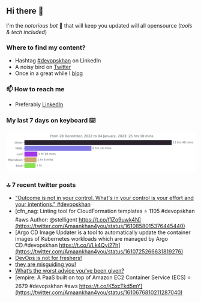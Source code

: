 <!--- [![Hits](https://hits.seeyoufarm.com/api/count/incr/badge.svg?url=https%3A%2F%2Fgithub.com%2Fakhan4u%2Fhit-counter&count_bg=%2379C83D&title_bg=%23555555&icon=&icon_color=%23E7E7E7&title=visits&edge_flat=false)](https://hits.seeyoufarm.com) --->

## Hi there 👋

I'm the _notorious bot_ 🤣 that will keep you updated will all opensource (_tools & tech included_) 

### Where to find my content?

* Hashtag [#devopskhan](https://www.linkedin.com/feed/hashtag/devopskhan) on LinkedIn
* A noisy bird on [Twitter](https://twitter.com/Amaankhan4you)
* Once in a great while I [blog](https://linuxparrot.netlify.app) 


### 📫 **How to reach me**

* Preferably [LinkedIn](https://www.linkedin.com/in/amaan-khan-linux-ninja)

### My last 7 days on keyboard ⌨️

<img src="https://github.com/akhan4u/akhan4u/blob/main/images/stat.svg" alt="Amaan's Wakatime Activity!"/>

### 🔝 7 recent twitter posts
<!-- DEVDOJO:START -->
- [&quot;Outcome is not in your control.
What&#39;s in your control is your effort and your intentions.&quot;
#devopskhan](https://twitter.com/Amaankhan4you/status/1610881463993643008)
- [cfn_nag: Linting tool for CloudFormation templates
⭐️ 1105
#devopskhan #aws
Author: @stelligent
https://t.co/f1Zo9uwk4N](https://twitter.com/Amaankhan4you/status/1610858015376445440)
- [Argo CD Image Updater is a tool to automatically update the container images of Kubernetes workloads which are managed by Argo CD.#devopskhan https://t.co/VLk4Qyi27h](https://twitter.com/Amaankhan4you/status/1610725266631819276)
- [DevOps is not for freshers!](https://twitter.com/Amaankhan4you/status/1610721194604638208)
- [they are misguiding you!](https://twitter.com/Amaankhan4you/status/1610721196831801344)
- [What’s the worst advice you’ve been given?](https://twitter.com/Amaankhan4you/status/1610721192289398784)
- [empire: A PaaS built on top of Amazon EC2 Container Service &lpar;ECS&rpar;
⭐️ 2679
#devopskhan #aws
https://t.co/K5xcTkd5mY](https://twitter.com/Amaankhan4you/status/1610676810211287040)
<!-- DEVDOJO:END -->

<!-- ![Amaan's GitHub stats](https://github-readme-stats.vercel.app/api?username=akhan4u&count_private=true&show_icons=true&hide=contribs) -->
